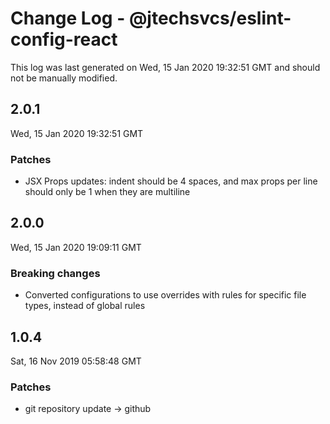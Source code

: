 # Change Log - @jtechsvcs/eslint-config-react

This log was last generated on Wed, 15 Jan 2020 19:32:51 GMT and should not be manually modified.

## 2.0.1
Wed, 15 Jan 2020 19:32:51 GMT

### Patches

- JSX Props updates: indent should be 4 spaces, and max props per line should only be 1 when they are multiline

## 2.0.0
Wed, 15 Jan 2020 19:09:11 GMT

### Breaking changes

- Converted configurations to use overrides with rules for specific file types, instead of global rules

## 1.0.4
Sat, 16 Nov 2019 05:58:48 GMT

### Patches

- git repository update -> github


